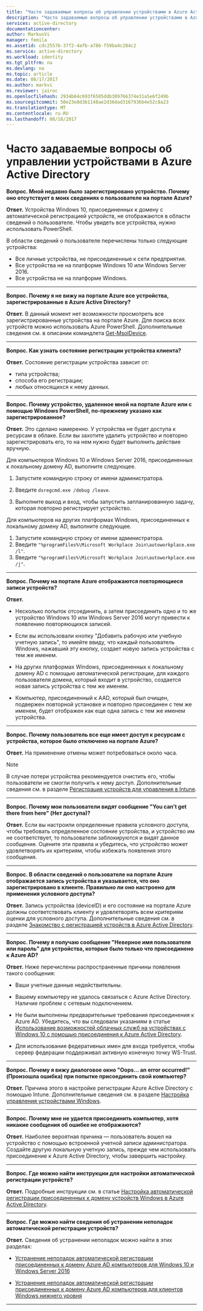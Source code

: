 ```yaml
---
title: "Часто задаваемые вопросы об управлении устройствами в Azure Active Directory | Документация Майкрософт"
description: "Часто задаваемые вопросы об управлении устройствами в Azure Active Directory."
services: active-directory
documentationcenter: 
author: MarkusVi
manager: femila
ms.assetid: cdc25576-37f2-4afb-a786-f59ba4c284c2
ms.service: active-directory
ms.workload: identity
ms.tgt_pltfrm: na
ms.devlang: na
ms.topic: article
ms.date: 08/17/2017
ms.author: markvi
ms.reviewer: jairoc
ms.openlocfilehash: 2934b64c693f6505ddb389766374e31a5e6f249b
ms.sourcegitcommit: 50e23e8d3b1148ae2d36dad3167936b4e52c8a23
ms.translationtype: MT
ms.contentlocale: ru-RU
ms.lasthandoff: 08/18/2017
---
```

# <a name="azure-active-directory-device-management-faq"></a>Часто задаваемые вопросы об управлении устройствами в Azure Active Directory

**Вопрос. Мной недавно было зарегистрировано устройство. Почему оно отсутствует в моих сведениях о пользователе на портале Azure?**

**Ответ.** Устройства Windows 10, присоединенных к домену с автоматической регистрацией устройств, не отображаются в области сведений о пользователе.
Чтобы увидеть все устройства, нужно использовать PowerShell. 

В области сведений о пользователе перечислены только следующие устройства:

- Все личные устройства, не присоединенные к сети предприятия. 
- Все устройства не на платформе Windows 10 или Windows Server 2016. 
- Все устройства не на платформе Windows. 

---

**Вопрос. Почему я не вижу на портале Azure все устройства, зарегистрированные в Azure Active Directory?** 

**Ответ.** В данный момент нет возможности просмотреть все зарегистрированные устройства на портале Azure. Для поиска всех устройств можно использовать Azure PowerShell. Дополнительные сведения см. в описании командлета [Get-MsolDevice](/powershell/module/msonline/get-msoldevice?view=azureadps-1.0).

--- 

**Вопрос. Как узнать состояние регистрации устройства клиента?**

**Ответ.** Состояние регистрации устройства зависит от:

- типа устройства;
- способа его регистрации; 
- любых относящихся к нему данных. 
 

---

**Вопрос. Почему устройство, удаленное мной на портале Azure или с помощью Windows PowerShell, по-прежнему указано как зарегистрированное?**

**Ответ.** Это сделано намеренно. У устройства не будет доступа к ресурсам в облаке. Если вы захотите удалить устройство и повторно зарегистрировать его, то на нем нужно будет выполнить действие вручную. 

Для компьютеров Windows 10 и Windows Server 2016, присоединенных к локальному домену AD, выполните следующее.

1.  Запустите командную строку от имени администратора.

2.  Введите `dsregcmd.exe /debug /leave`.

3.  Выполните выход и вход, чтобы запустить запланированную задачу, которая повторно регистрирует устройство. 

Для компьютеров на других платформах Windows, присоединенных к локальному домену AD, выполните следующее.

1.  Запустите командную строку от имени администратора.
2.  Введите `"%programFiles%\Microsoft Workplace Join\autoworkplace.exe /l"`.
3.  Введите `"%programFiles%\Microsoft Workplace Join\autoworkplace.exe /j"`.

---

**Вопрос. Почему на портале Azure отображаются повторяющиеся записи устройств?**

**Ответ.**

-   Несколько попыток отсоединить, а затем присоединить одно и то же устройство Windows 10 или Windows Server 2016 могут привести к появлению повторяющихся записей. 

-   Если вы использовали кнопку "Добавить рабочую или учебную учетную запись", то имейте ввиду, что каждый пользователь Windows, нажавший эту кнопку, создает новую запись устройства с тем же именем.

-   На других платформах Windows, присоединенных к локальному домену AD с помощью автоматической регистрации, для каждого пользователя домена, который входит в устройство, создается новая запись устройства с тем же именем. 

-   Компьютер, присоединенный к AAD, который был очищен, подвержен повторной установке и повторно присоединен с тем же именем, будет отображен как еще одна запись с тем же именем устройства.

---

**Вопрос. Почему пользователь все еще имеет доступ к ресурсам с устройства, которое было отключено на портале Azure?**

**Ответ.** На применение отмены может потребоваться около часа.

>[!Note] 
>В случае потери устройства рекомендуется очистить его, чтобы пользователи не смогли получить к нему доступ. Дополнительные сведения см. в разделе [Регистрация устройств для управления в Intune](https://docs.microsoft.com/intune/deploy-use/enroll-devices-in-microsoft-intune). 


---

**Вопрос. Почему мои пользователи видят сообщение "You can’t get there from here" (Нет доступа)?**

**Ответ.** Если вы настроили определенные правила условного доступа, чтобы требовать определенное состояние устройства, и устройство им не соответствует, то пользователи заблокируются и видят данное сообщение. Оцените эти правила и убедитесь, что устройство может удовлетворять их критериям, чтобы избежать появления этого сообщения.

---


**Вопрос. В области сведений о пользователе на портале Azure отображается запись устройства и указывается, что оно зарегистрировано в клиенте. Правильно ли оно настроено для применения условного доступа?**

**Ответ.** Запись устройства (deviceID) и его состояние на портале Azure должны соответствовать клиенту и удовлетворять всем критериям оценки для условного доступа. Дополнительные сведения см. в разделе [Знакомство с регистрацией устройств в Azure Active Directory](active-directory-device-registration.md).

---

**Вопрос. Почему я получаю сообщение "Неверное имя пользователя или пароль" для устройства, которые было только что присоединено к Azure AD?**

**Ответ.** Ниже перечислены распространенные причины появления такого сообщения:

- Ваши учетные данные недействительны.

- Вашему компьютеру не удалось связаться с Azure Active Directory. Наличие проблем с сетевым подключением.

- Не были выполнены предварительные требования присоединения к Azure AD. Убедитесь, что вы следовали указаниям в статье [Использование возможностей облачных служб на устройствах с Windows 10 с помощью присоединения к Azure Active Directory](active-directory-azureadjoin-overview.md).  

- Для использования федеративных имен для входа требуется, чтобы сервер федерации поддерживал активную конечную точку WS-Trust. 

---

**Вопрос. Почему я вижу диалоговое окно "Oops… an error occurred!" (Произошла ошибка) при попытке присоединить свой компьютер?**

**Ответ.** Причина этого в настройке регистрации Azure Active Directory с помощью Intune. Дополнительные сведения см. в разделе [Настройка управления устройствами Windows](https://docs.microsoft.com/intune/deploy-use/set-up-windows-device-management-with-microsoft-intune#azure-active-directory-enrollment).  

---

**Вопрос. Почему мне не удается присоединить компьютер, хотя никакие сообщения об ошибке не отображаются?**

**Ответ.** Наиболее вероятная причина — пользователь вошел на устройство с помощью встроенной учетной записи администратора. Создайте другую локальную учетную запись, прежде чем использовать присоединение к Azure Active Directory, чтобы завершить настройку. 

---

**Вопрос. Где можно найти инструкции для настройки автоматической регистрации устройств?**

**Ответ.** Подробные инструкции см. в статье [Настройка автоматической регистрации присоединенных к домену устройств Windows в Azure Active Directory](active-directory-conditional-access-automatic-device-registration-setup.md).

---

**Вопрос. Где можно найти сведения об устранении неполадок автоматической регистрации устройств?**

**Ответ.** Сведения об устранении неполадок можно найти в этих разделах:

- [Устранение неполадок автоматической регистрации присоединенных к домену Azure AD компьютеров для Windows 10 и Windows Server 2016](active-directory-device-registration-troubleshoot-windows.md)

- [Устранение неполадок автоматической регистрации присоединенных к домену Azure AD компьютеров для клиентов Windows нижнего уровня](active-directory-device-registration-troubleshoot-windows-legacy.md)
 
---

